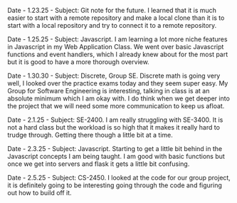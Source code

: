 Date - 1.23.25 - Subject: Git note for the future. I learned that it is much easier to start with a remote repository and make a local clone than it is to start with a local repository and try to connect it to a remote repository.

Date - 1.25.25 - Subject: Javascript. I am learning a lot more niche features in Javascript in my Web Application Class. We went over basic Javascript functions and event handlers, which I already knew about for the most part but it is good to have a more thorough overview.

Date - 1.30.30 - Subject: Discrete, Group SE. Discrete math is going very well, I looked over the practice exams today and they seem super easy. My Group for Software Engineering is interesting, talking in class is at an absolute minimum which I am okay with. I do think when we get deeper into the project that we will need some more communication to keep us afloat.

Date - 2.1.25 - Subject: SE-2400. I am really struggling with SE-3400. It is not a hard class but the workload is so high that it makes it really hard to trudge through. Getting there though a little bit at a time.

Date - 2.3.25 - Subject: Javascript. Starting to get a little bit behind in the Javascript concepts I am being taught. I am good with basic functions but once we get into servers and flask it gets a little bit confusing.

Date - 2.5.25 - Subject: CS-2450. I looked at the code for our group project, it is definitely going to be interesting going through the code and figuring out how to build off it.
